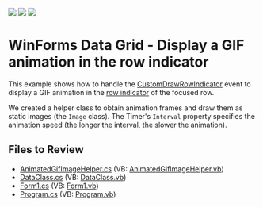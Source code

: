 <!-- default badges list -->
![](https://img.shields.io/endpoint?url=https://codecentral.devexpress.com/api/v1/VersionRange/128628082/17.2.3%2B)
[![](https://img.shields.io/badge/Open_in_DevExpress_Support_Center-FF7200?style=flat-square&logo=DevExpress&logoColor=white)](https://supportcenter.devexpress.com/ticket/details/E3156)
[![](https://img.shields.io/badge/📖_How_to_use_DevExpress_Examples-e9f6fc?style=flat-square)](https://docs.devexpress.com/GeneralInformation/403183)
<!-- default badges end -->

# WinForms Data Grid - Display a GIF animation in the row indicator

This example shows how to handle the [CustomDrawRowIndicator](https://docs.devexpress.com/WindowsForms/DevExpress.XtraGrid.Views.Grid.GridView.CustomDrawRowIndicator) event to display a GIF animation in the [row indicator](https://docs.devexpress.com/WindowsForms/554/controls-and-libraries/data-grid/visual-elements/grid-view-elements/row-indicator-panel?p=netframework) of the focused row.

We created a helper class to obtain animation frames and draw them as static images (the `Image` class). The Timer's `Interval` property specifies the animation speed (the longer the interval, the slower the animation).


## Files to Review

* [AnimatedGifImageHelper.cs](./CS/DataGridWinApp1/AnimatedGifImageHelper.cs) (VB: [AnimatedGifImageHelper.vb](./VB/DataGridWinApp1/AnimatedGifImageHelper.vb))
* [DataClass.cs](./CS/DataGridWinApp1/DataClass.cs) (VB: [DataClass.vb](./VB/DataGridWinApp1/DataClass.vb))
* [Form1.cs](./CS/DataGridWinApp1/Form1.cs) (VB: [Form1.vb](./VB/DataGridWinApp1/Form1.vb))
* [Program.cs](./CS/DataGridWinApp1/Program.cs) (VB: [Program.vb](./VB/DataGridWinApp1/Program.vb))
